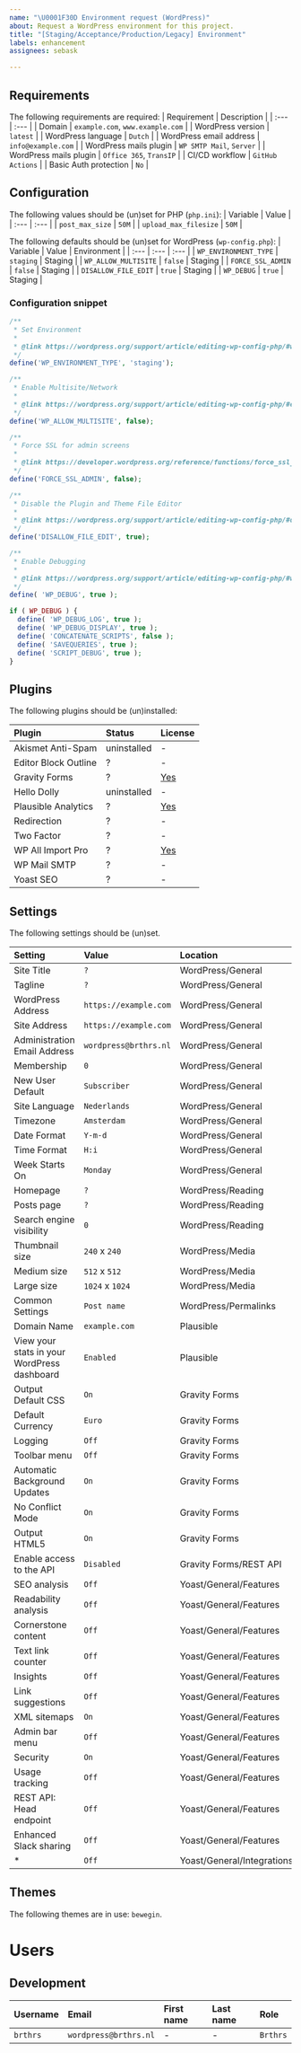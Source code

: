 ```yaml
---
name: "\U0001F30D Environment request (WordPress)"
about: Request a WordPress environment for this project.
title: "[Staging/Acceptance/Production/Legacy] Environment"
labels: enhancement
assignees: sebask

---
```


## Requirements
The following requirements are required:
| Requirement | Description |
| :--- | :--- |
| Domain | `example.com`, `www.example.com` |
| WordPress version | `latest` |
| WordPress language | `Dutch` |
| WordPress email address | `info@example.com` |
| WordPress mails plugin | `WP SMTP Mail`, `Server` |
| WordPress mails plugin | `Office 365`, `TransIP` |
| CI/CD workflow | `GitHub Actions` |
| Basic Auth protection | `No` |

## Configuration
The following values should be (un)set for PHP (`php.ini`):
| Variable | Value |
| :--- | :--- |
| `post_max_size` | `50M` |
| `upload_max_filesize` | `50M` |

The following defaults should be (un)set for WordPress (`wp-config.php`):
| Variable | Value | Environment |
| :--- | :--- | :--- |
| `WP_ENVIRONMENT_TYPE` | `staging` | Staging |
| `WP_ALLOW_MULTISITE` | `false` | Staging |
| `FORCE_SSL_ADMIN` | `false` | Staging |
| `DISALLOW_FILE_EDIT` | `true` | Staging |
| `WP_DEBUG` | `true` | Staging |

### Configuration snippet
```php
/**
 * Set Environment
 *
 * @link https://wordpress.org/support/article/editing-wp-config-php/#wp-environment-type
 */
define('WP_ENVIRONMENT_TYPE', 'staging');

/**
 * Enable Multisite/Network
 *
 * @link https://wordpress.org/support/article/editing-wp-config-php/#enable-multisite-network-ability
 */
define('WP_ALLOW_MULTISITE', false);

/**
 * Force SSL for admin screens
 *
 * @link https://developer.wordpress.org/reference/functions/force_ssl_admin/
 */
define('FORCE_SSL_ADMIN', false);

/**
 * Disable the Plugin and Theme File Editor
 *
 * @link https://wordpress.org/support/article/editing-wp-config-php/#disable-the-plugin-and-theme-file-editor
 */
define('DISALLOW_FILE_EDIT', true);

/**
 * Enable Debugging
 *
 * @link https://wordpress.org/support/article/editing-wp-config-php/#wp-debug
 */
define( 'WP_DEBUG', true );

if ( WP_DEBUG ) {
  define( 'WP_DEBUG_LOG', true );
  define( 'WP_DEBUG_DISPLAY', true );
  define( 'CONCATENATE_SCRIPTS', false );
  define( 'SAVEQUERIES', true );
  define( 'SCRIPT_DEBUG', true );
}
```

## Plugins
The following plugins should be (un)installed:

| Plugin | Status | License |
| :--- | :--- | :--- |
| Akismet Anti-Spam | uninstalled | - |
| Editor Block Outline | ? | - |
| Gravity Forms | ? | [Yes](https://www.gravityforms.com/my-account/licenses/) |
| Hello Dolly | uninstalled | - |
| Plausible Analytics | ? | [Yes](https://plausible.io/login) |
| Redirection | ? | - |
| Two Factor | ? | - |
| WP All Import Pro | ? | [Yes](https://www.wpallimport.com/portal/) |
| WP Mail SMTP | ? | - |
| Yoast SEO | ? | - |

## Settings
The following settings should be (un)set.

| Setting | Value | Location |
| :--- | :--- | :--- |
| Site Title | `?` | WordPress/General |
| Tagline | `?` | WordPress/General |
| WordPress Address | `https://example.com` | WordPress/General |
| Site Address | `https://example.com` | WordPress/General |
| Administration Email Address | `wordpress@brthrs.nl` | WordPress/General |
| Membership | `0` | WordPress/General |
| New User Default | `Subscriber` | WordPress/General |
| Site Language | `Nederlands` | WordPress/General |
| Timezone | `Amsterdam` | WordPress/General |
| Date Format | `Y-m-d` | WordPress/General |
| Time Format | `H:i` | WordPress/General |
| Week Starts On | `Monday` | WordPress/General |
| Homepage | `?` | WordPress/Reading |
| Posts page | `?` | WordPress/Reading |
| Search engine visibility | `0` | WordPress/Reading |
| Thumbnail size | `240` x `240` | WordPress/Media |
| Medium size | `512` x `512` | WordPress/Media |
| Large size | `1024` x `1024` | WordPress/Media |
| Common Settings | `Post name` | WordPress/Permalinks |
| Domain Name | `example.com` | Plausible |
| View your stats in your WordPress dashboard | `Enabled` | Plausible |
| Output Default CSS | `On` | Gravity Forms |
| Default Currency | `Euro` | Gravity Forms |
| Logging | `Off` | Gravity Forms |
| Toolbar menu | `Off` | Gravity Forms |
| Automatic Background Updates | `On` | Gravity Forms |
| No Conflict Mode | `On` | Gravity Forms |
| Output HTML5 | `On` | Gravity Forms |
| Enable access to the API | `Disabled` | Gravity Forms/REST API |
| SEO analysis | `Off` | Yoast/General/Features |
| Readability analysis | `Off` | Yoast/General/Features |
| Cornerstone content | `Off` | Yoast/General/Features |
| Text link counter | `Off` | Yoast/General/Features |
| Insights | `Off` | Yoast/General/Features |
| Link suggestions | `Off` | Yoast/General/Features |
| XML sitemaps | `On` | Yoast/General/Features |
| Admin bar menu | `Off` | Yoast/General/Features |
| Security | `On` | Yoast/General/Features |
| Usage tracking | `Off` | Yoast/General/Features |
| REST API: Head endpoint | `Off` | Yoast/General/Features |
| Enhanced Slack sharing | `Off` | Yoast/General/Features |
| * | `Off` | Yoast/General/Integrations |

## Themes
The following themes are in use: `bewegin`.

# Users
## Development
| Username | Email | First name | Last name | Role |
| :--- | :--- | :--- | :--- | :--- |
| `brthrs` | `wordpress@brthrs.nl` | - | - |`Brthrs` | `Super Administrator` |
